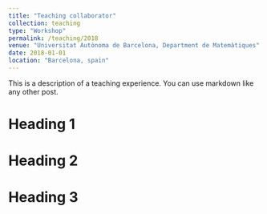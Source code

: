 ```yaml
---
title: "Teaching collaborator"
collection: teaching
type: "Workshop"
permalink: /teaching/2018
venue: "Universitat Autònoma de Barcelona, Department de Matemàtiques"
date: 2018-01-01
location: "Barcelona, spain"
---
```


This is a description of a teaching experience. You can use markdown like any other post.

Heading 1
======

Heading 2
======

Heading 3
======
